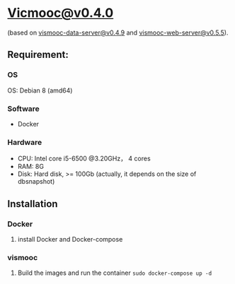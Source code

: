 # Vicmooc@v0.4.0

(based on [vismooc-data-server@v0.4.9](https://github.com/HKUST-VISLab/vismooc-data-server/releases/tag/v0.4.9) and 
[vismooc-web-server@v0.5.5](https://github.com/HKUST-VISLab/vismooc-web-server/releases/tag/v0.5.5)).

## Requirement:

### OS
OS: Debian 8 (amd64)

### Software
- Docker

### Hardware
- CPU: Intel core i5-6500 @3.20GHz， 4 cores
- RAM: 8G
- Disk: Hard disk, >= 100Gb (actually, it depends on the size of dbsnapshot)

## Installation

### Docker
1. install Docker and Docker-compose

### vismooc
1. Build the images and run the container `sudo docker-compose up -d`
